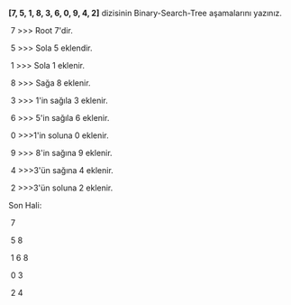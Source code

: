 **[7, 5, 1, 8, 3, 6, 0, 9, 4, 2]** dizisinin Binary-Search-Tree aşamalarını yazınız.

​                                                                7             						  >>> Root 7'dir.

​														5 						 					  >>> Sola 5 eklendir.

​												1   													 >>> Sola 1 eklenir.

​																				8						>>> Sağa 8 eklenir.

​														  3										  	>>> 1'in sağıla 3 eklenir.

​																	6									>>> 5'in sağıla 6 eklenir.

​										0																>>>1'in soluna 0 eklenir.

​																							9		  >>> 8'in sağına 9 eklenir.

​																4										>>>3'ün sağına 4 eklenir.

​													2													>>>3'ün soluna 2 eklenir.

Son Hali:



​																	7

​															5			8

​													1			6					8

​											0			3

​													2			4